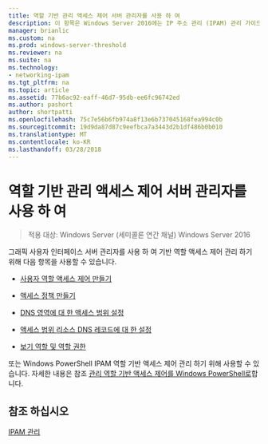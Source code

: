 ```yaml
---
title: 역할 기반 관리 액세스 제어 서버 관리자를 사용 하 여
description: 이 항목은 Windows Server 2016에는 IP 주소 관리 (IPAM) 관리 가이드의 일부입니다.
manager: brianlic
ms.custom: na
ms.prod: windows-server-threshold
ms.reviewer: na
ms.suite: na
ms.technology:
- networking-ipam
ms.tgt_pltfrm: na
ms.topic: article
ms.assetid: 77b6ac92-eaff-46d7-95db-ee6fc96742ed
ms.author: pashort
author: shortpatti
ms.openlocfilehash: 75c7e56b6fb974a8f13e6b737045168fea994c0b
ms.sourcegitcommit: 19d9da87d87c9eefbca7a3443d2b1df486b0b010
ms.translationtype: MT
ms.contentlocale: ko-KR
ms.lasthandoff: 03/28/2018
---
```

# <a name="manage-role-based-access-control-with-server-manager"></a>역할 기반 관리 액세스 제어 서버 관리자를 사용 하 여

>적용 대상: Windows Server (세미콜론 연간 채널) Windows Server 2016

그래픽 사용자 인터페이스 서버 관리자를 사용 하 여 기반 역할 액세스 제어 관리 하기 위해 다음 항목을 사용할 수 있습니다.  
  
-   [사용자 역할 액세스 제어 만들기](../../technologies/ipam/Create-a-User-Role-for-Access-Control.md)  
  
-   [액세스 정책 만들기](../../technologies/ipam/Create-an-Access-Policy.md)  
  
-   [DNS 영역에 대 한 액세스 범위 설정](../../technologies/ipam/Set-Access-Scope-for-a-DNS-Zone.md)
  
-   [액세스 범위 리소스 DNS 레코드에 대 한 설정](../../technologies/ipam/Set-Access-Scope-for-DNS-Resource-Records.md)
  
-   [보기 역할 및 역할 권한](../../technologies/ipam/View-Roles-and-Role-Permissions.md)
  
또는 Windows PowerShell IPAM 역할 기반 액세스 제어 관리 하기 위해 사용할 수 있습니다. 자세한 내용은 참조 [관리 역할 기반 액세스 제어를 Windows PowerShell로](../../technologies/ipam/Manage-Role-Based-Access-Control-with-Windows-PowerShell.md)합니다.
  
## <a name="see-also"></a>참조 하십시오  
[IPAM 관리](Manage-IPAM.md)  
  


